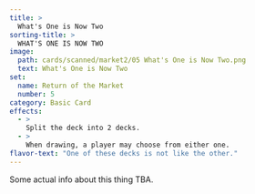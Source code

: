 ```yaml
---
title: >
  What's One is Now Two
sorting-title: >
  WHAT'S ONE IS NOW TWO
image: 
  path: cards/scanned/market2/05 What's One is Now Two.png
  text: What's One is Now Two
set:
  name: Return of the Market
  number: 5
category: Basic Card
effects: 
  - >
    Split the deck into 2 decks.
  - >
    When drawing, a player may choose from either one.
flavor-text: "One of these decks is not like the other."
---
```

Some actual info about this thing TBA.
